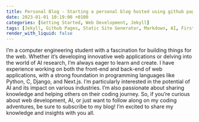 ```yaml
---
title: Personal Blog - Starting a personal blog hosted using github pages.
date: 2023-01-01 10:19:00 +0100
categories: [Getting Started, Web Development, Jekyll]
tags: [Jekyll, Github Pages, Static Site Generator, Markdown, AI, First Post, Web Design]
render_with_liquid: false
---
```


I’m a computer engineering student with a fascination for building things for the web. Whether it’s developing innovative web applications or delving into the world of AI research, I’m always eager to learn and create. I have experience working on both the front-end and back-end of web applications, with a strong foundation in programming languages like Python, C, Django, and Next.js. I’m particularly interested in the potential of AI and its impact on various industries. I’m also passionate about sharing knowledge and helping others on their coding journey.
So, if you’re curious about web development, AI, or just want to follow along on my coding adventures, be sure to subscribe to my blog! I’m excited to share my knowledge and insights with you all.